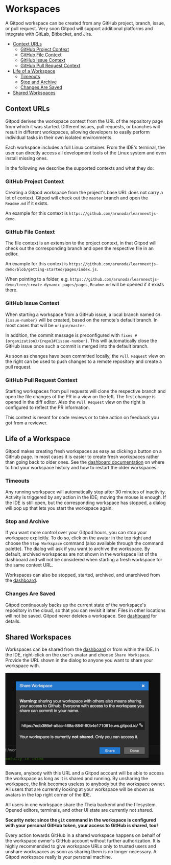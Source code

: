 # Workspaces

A Gitpod workspace can be created from any GitHub project, branch, issue, or pull request. Very
soon Gitpod will support additional platforms and integrate with GitLab, Bitbucket, and Jira.

  * [Context URLs](#context-urls)
    * [GitHub Project Context](#github-project-context)
    * [GitHub File Context](#github-file-context)
    * [GitHub Issue Context](#github-issue-context)
    * [GitHub Pull Request Context](#github-pull-request-context)
  * [Life of a Workspace](#life-of-a-workspace)
    * [Timeouts](#timeouts)
    * [Stop and Archive](#stop-and-archive)
    * [Changes Are Saved](#changes-are-saved)
  * [Shared Workspaces](#shared-workspaces)

## Context URLs

Gitpod derives the workspace context from the URL of the repository page from which it was
started. Different issues, pull requests, or branches will result in different workspaces, allowing
developers to easily perform individual tasks in their own isolated environments.

Each workspace includes a full Linux container. From the IDE's terminal, the user can directly
access all development tools of the Linux system and even install missing ones.

In the following we describe the supported contexts and what they do:

### GitHub Project Context

Creating a Gitpod workspace from the project's base URL does not carry a lot of context.
Gitpod will check out the `master` branch and open the `Readme.md` if it exists.

An example for this context is `https://github.com/arunoda/learnnextjs-demo`.

### GitHub File Context

The file context is an extension to the project context, in that Gitpod will check out the
corresponding branch and open the respective file in an editor.

An example for this context is
`https://github.com/arunoda/learnnextjs-demo/blob/getting-started/pages/index.js`.

When pointing to a folder, e.g.
`https://github.com/arunoda/learnnextjs-demo/tree/create-dynamic-pages/pages`, `Readme.md`
will be opened if it exists there.

### GitHub Issue Context

When starting a workspace from a GitHub issue, a local branch named `GH-{issue-number}` will be
created, based on the remote's default branch. In most cases that will be `origin/master`.

In addition, the commit message is preconfigured with `fixes #{organization}/{repo}#{issue-number}`.
This will automatically close the GitHub issue once such a commit is merged into the default branch.

As soon as changes have been committed locally, the `Pull Request` view on the right can be used to
push changes to a remote repository and create a pull request.

### GitHub Pull Request Context

Starting workspaces from pull requests will clone the respective branch and open the file
changes of the PR in a view on the left. The first change is opened in the diff editor.
Also the `Pull Request` view on the right is configured to reflect the PR information.

This context is meant for code reviews or to take action on feedback you got from a reviewer.

## Life of a Workspace

Gitpod makes creating fresh workspaces as easy as clicking a button on a GitHub page.
In most cases it is easier to create fresh workspaces rather than going back to older ones.
See the [dashboard documentation](60_Dashboard.md) on where to find your workspace history
and how to restart the older workspaces.

### Timeouts
Any running workspace will automatically stop after 30 minutes of inactivity. Activity is triggered
by any action in the IDE; moving the mouse is enough. If the IDE is still open, but the
corresponding workspace has stopped, a dialog will pop up that lets you start the workspace
again.

### Stop and Archive
If you want more control over your Gitpod hours, you can stop your workspace explicitly. To
do so, click on the avatar in the top right and choose the `Stop Workspace` command (also available
through the command palette). The dialog will ask if you want to archive the workspace. By default,
archived workspaces are not shown in the workspace list of the dashboard and will not be considered
when starting a fresh workspace for the same context URL.

Workspaces can also be stopped, started, archived, and unarchived from the
[dashboard](60_Dashboard.md).

### Changes Are Saved
Gitpod continuously backs up the current state of the workspace's repository in the cloud, so that
you can revisit it later. Files in other locations will not be saved. Gitpod never deletes a
workspace. See [dashboard](60_Dashboard.md) for details.

## Shared Workspaces
Workspaces can be shared from the [dashboard](60_Dashboard.md) or from within the IDE. In the IDE,
right-click on the user's avatar and choose `Share Workspace`. Provide the URL shown in the dialog to
anyone you want to share your workspace with.

![](./images/share-workspace.png)

Beware, anybody with this URL and a Gitpod account will be able to access the workspace as long as
it is shared and running. By unsharing the workspace, the link becomes useless to anybody but the
workspace owner. All users that are currently looking at your workspace will be shown as avatars in
the top right corner of the IDE.

All users in one workspace share the Theia backend and the filesystem. Opened editors, terminals,
and other UI state are currently not shared.

**Security note: since the `git` command in the workspace is configured with your personal GitHub
token, your access to GitHub is shared, too!**

Every action towards GitHub in a shared workspace happens on behalf of the workspace owner's GitHub
account without further authorization. It is highly recommended to give workspace URLs only to
trusted users and unshare workspaces as soon as sharing them is no longer necessary. A Gitpod
workspace really is your personal machine.
